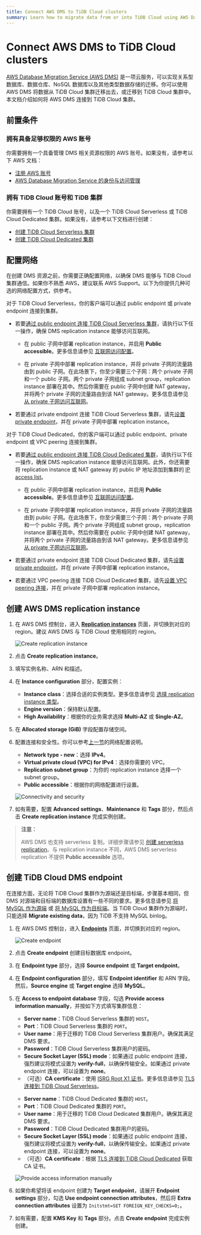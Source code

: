 ```yaml
---
title: Connect AWS DMS to TiDB Cloud clusters
summary: Learn how to migrate data from or into TiDB Cloud using AWS Database Migration Service (AWS DMS).
---
```


# Connect AWS DMS to TiDB Cloud clusters

[AWS Database Migration Service (AWS DMS)](https://aws.amazon.com/dms/) 是一项云服务，可以实现关系型数据库、数据仓库、NoSQL 数据库以及其他类型数据存储的迁移。你可以使用 AWS DMS 将数据从 TiDB Cloud 集群迁移出去，或迁移到 TiDB Cloud 集群中。本文档介绍如何将 AWS DMS 连接到 TiDB Cloud 集群。

## 前置条件

### 拥有具备足够权限的 AWS 账号

你需要拥有一个具备管理 DMS 相关资源权限的 AWS 账号。如果没有，请参考以下 AWS 文档：

- [注册 AWS 账号](https://docs.aws.amazon.com/dms/latest/userguide/CHAP_GettingStarted.SettingUp.html#sign-up-for-aws)
- [AWS Database Migration Service 的身份与访问管理](https://docs.aws.amazon.com/dms/latest/userguide/security-iam.html)

### 拥有 TiDB Cloud 账号和 TiDB 集群

你需要拥有一个 TiDB Cloud 账号，以及一个 TiDB Cloud Serverless 或 TiDB Cloud Dedicated 集群。如果没有，请参考以下文档进行创建：

- [创建 TiDB Cloud Serverless 集群](/tidb-cloud/create-tidb-cluster-serverless.md)
- [创建 TiDB Cloud Dedicated 集群](/tidb-cloud/create-tidb-cluster.md)

## 配置网络

在创建 DMS 资源之前，你需要正确配置网络，以确保 DMS 能够与 TiDB Cloud 集群通信。如果你不熟悉 AWS，建议联系 AWS Support。以下为你提供几种可选的网络配置方式，供参考。

<SimpleTab>

<div label="TiDB Cloud Serverless">

对于 TiDB Cloud Serverless，你的客户端可以通过 public endpoint 或 private endpoint 连接到集群。

- 若要[通过 public endpoint 连接 TiDB Cloud Serverless 集群](/tidb-cloud/connect-via-standard-connection-serverless.md)，请执行以下任一操作，确保 DMS replication instance 能够访问互联网。

    - 在 public 子网中部署 replication instance，并启用 **Public accessible**。更多信息请参见 [互联网访问配置](https://docs.aws.amazon.com/vpc/latest/userguide/VPC_Internet_Gateway.html#vpc-igw-internet-access)。

    - 在 private 子网中部署 replication instance，并将 private 子网的流量路由到 public 子网。在此场景下，你至少需要三个子网：两个 private 子网和一个 public 子网。两个 private 子网组成 subnet group，replication instance 部署在其中。然后你需要在 public 子网中创建 NAT gateway，并将两个 private 子网的流量路由到该 NAT gateway。更多信息请参见 [从 private 子网访问互联网](https://docs.aws.amazon.com/vpc/latest/userguide/nat-gateway-scenarios.html#public-nat-internet-access)。

- 若要通过 private endpoint 连接 TiDB Cloud Serverless 集群，请先[设置 private endpoint](/tidb-cloud/set-up-private-endpoint-connections-serverless.md)，并在 private 子网中部署 replication instance。

</div>

<div label="TiDB Cloud Dedicated">

对于 TiDB Cloud Dedicated，你的客户端可以通过 public endpoint、private endpoint 或 VPC peering 连接到集群。

- 若要[通过 public endpoint 连接 TiDB Cloud Dedicated 集群](/tidb-cloud/connect-via-standard-connection.md)，请执行以下任一操作，确保 DMS replication instance 能够访问互联网。此外，你还需要将 replication instance 或 NAT gateway 的 public IP 地址添加到集群的 [IP access list](/tidb-cloud/configure-ip-access-list.md)。

    - 在 public 子网中部署 replication instance，并启用 **Public accessible**。更多信息请参见 [互联网访问配置](https://docs.aws.amazon.com/vpc/latest/userguide/VPC_Internet_Gateway.html#vpc-igw-internet-access)。

    - 在 private 子网中部署 replication instance，并将 private 子网的流量路由到 public 子网。在此场景下，你至少需要三个子网：两个 private 子网和一个 public 子网。两个 private 子网组成 subnet group，replication instance 部署在其中。然后你需要在 public 子网中创建 NAT gateway，并将两个 private 子网的流量路由到该 NAT gateway。更多信息请参见 [从 private 子网访问互联网](https://docs.aws.amazon.com/vpc/latest/userguide/nat-gateway-scenarios.html#public-nat-internet-access)。

- 若要通过 private endpoint 连接 TiDB Cloud Dedicated 集群，请先[设置 private endpoint](/tidb-cloud/set-up-private-endpoint-connections.md)，并在 private 子网中部署 replication instance。

- 若要通过 VPC peering 连接 TiDB Cloud Dedicated 集群，请先[设置 VPC peering 连接](/tidb-cloud/set-up-vpc-peering-connections.md)，并在 private 子网中部署 replication instance。

</div>
</SimpleTab>

## 创建 AWS DMS replication instance

1. 在 AWS DMS 控制台，进入 [**Replication instances**](https://console.aws.amazon.com/dms/v2/home#replicationInstances) 页面，并切换到对应的 region。建议 AWS DMS 与 TiDB Cloud 使用相同的 region。

   ![Create replication instance](/media/tidb-cloud/aws-dms-tidb-cloud/aws-dms-connect-replication-instances.png)

2. 点击 **Create replication instance**。

3. 填写实例名称、ARN 和描述。

4. 在 **Instance configuration** 部分，配置实例：
    - **Instance class**：选择合适的实例类型。更多信息请参见 [选择 replication instance 类型](https://docs.aws.amazon.com/dms/latest/userguide/CHAP_ReplicationInstance.Types.html)。
    - **Engine version**：保持默认配置。
    - **High Availability**：根据你的业务需求选择 **Multi-AZ** 或 **Single-AZ**。

5. 在 **Allocated storage (GiB)** 字段配置存储空间。

6. 配置连接和安全性。你可以参考[上一节](#configure-network)的网络配置说明。

    - **Network type - new**：选择 **IPv4**。
    - **Virtual private cloud (VPC) for IPv4**：选择你需要的 VPC。
    - **Replication subnet group**：为你的 replication instance 选择一个 subnet group。
    - **Public accessible**：根据你的网络配置进行设置。

    ![Connectivity and security](/media/tidb-cloud/aws-dms-tidb-cloud/aws-dms-connect-connectivity-security.png)

7. 如有需要，配置 **Advanced settings**、**Maintenance** 和 **Tags** 部分，然后点击 **Create replication instance** 完成实例创建。

> **注意：**
>
> AWS DMS 也支持 serverless 复制。详细步骤请参见 [创建 serverless replication](https://docs.aws.amazon.com/dms/latest/userguide/CHAP_Serverless.Components.html#CHAP_Serverless.create)。与 replication instance 不同，AWS DMS serverless replication 不提供 **Public accessible** 选项。

## 创建 TiDB Cloud DMS endpoint

在连接方面，无论将 TiDB Cloud 集群作为源端还是目标端，步骤基本相同，但 DMS 对源端和目标端的数据库设置有一些不同的要求。更多信息请参见 [将 MySQL 作为源端](https://docs.aws.amazon.com/dms/latest/userguide/CHAP_Source.MySQL.html) 或 [将 MySQL 作为目标端](https://docs.aws.amazon.com/dms/latest/userguide/CHAP_Target.MySQL.html)。当 TiDB Cloud 集群作为源端时，只能选择 **Migrate existing data**，因为 TiDB 不支持 MySQL binlog。

1. 在 AWS DMS 控制台，进入 [**Endpoints**](https://console.aws.amazon.com/dms/v2/home#endpointList) 页面，并切换到对应的 region。

    ![Create endpoint](/media/tidb-cloud/aws-dms-tidb-cloud/aws-dms-connect-create-endpoint.png)

2. 点击 **Create endpoint** 创建目标数据库 endpoint。

3. 在 **Endpoint type** 部分，选择 **Source endpoint** 或 **Target endpoint**。

4. 在 **Endpoint configuration** 部分，填写 **Endpoint identifier** 和 ARN 字段。然后，**Source engine** 或 **Target engine** 选择 **MySQL**。

5. 在 **Access to endpoint database** 字段，勾选 **Provide access information manually**，并按如下方式填写集群信息：

    <SimpleTab>

    <div label="TiDB Cloud Serverless">

    - **Server name**：TiDB Cloud Serverless 集群的 `HOST`。
    - **Port**：TiDB Cloud Serverless 集群的 `PORT`。
    - **User name**：用于迁移的 TiDB Cloud Serverless 集群用户。确保其满足 DMS 要求。
    - **Password**：TiDB Cloud Serverless 集群用户的密码。
    - **Secure Socket Layer (SSL) mode**：如果通过 public endpoint 连接，强烈建议将模式设置为 **verify-full**，以确保传输安全。如果通过 private endpoint 连接，可以设置为 **none**。
    - （可选）**CA certificate**：使用 [ISRG Root X1 证书](https://letsencrypt.org/certs/isrgrootx1.pem)。更多信息请参见 [TLS 连接到 TiDB Cloud Serverless](/tidb-cloud/secure-connections-to-serverless-clusters.md)。

    </div>

    <div label="TiDB Cloud Dedicated">

    - **Server name**：TiDB Cloud Dedicated 集群的 `HOST`。
    - **Port**：TiDB Cloud Dedicated 集群的 `PORT`。
    - **User name**：用于迁移的 TiDB Cloud Dedicated 集群用户。确保其满足 DMS 要求。
    - **Password**：TiDB Cloud Dedicated 集群用户的密码。
    - **Secure Socket Layer (SSL) mode**：如果通过 public endpoint 连接，强烈建议将模式设置为 **verify-full**，以确保传输安全。如果通过 private endpoint 连接，可以设置为 **none**。
    - （可选）**CA certificate**：根据 [TLS 连接到 TiDB Cloud Dedicated](/tidb-cloud/tidb-cloud-tls-connect-to-dedicated.md) 获取 CA 证书。

    </div>
    </SimpleTab>

     ![Provide access information manually](/media/tidb-cloud/aws-dms-tidb-cloud/aws-dms-connect-configure-endpoint.png)

6. 如果你希望将该 endpoint 创建为 **Target endpoint**，请展开 **Endpoint settings** 部分，勾选 **Use endpoint connection attributes**，然后将 **Extra connection attributes** 设置为 `Initstmt=SET FOREIGN_KEY_CHECKS=0;`。

7. 如有需要，配置 **KMS Key** 和 **Tags** 部分。点击 **Create endpoint** 完成实例创建。